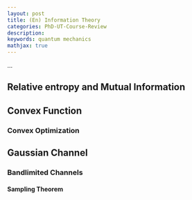 ```yaml
---
layout: post
title: (En) Information Theory
categories: PhD-UT-Course-Review
description: 
keywords: quantum mechanics
mathjax: true 
---
```


...

## Relative entropy and Mutual Information



## Convex Function

### Convex Optimization



## Gaussian Channel

### Bandlimited Channels

#### Sampling Theorem

